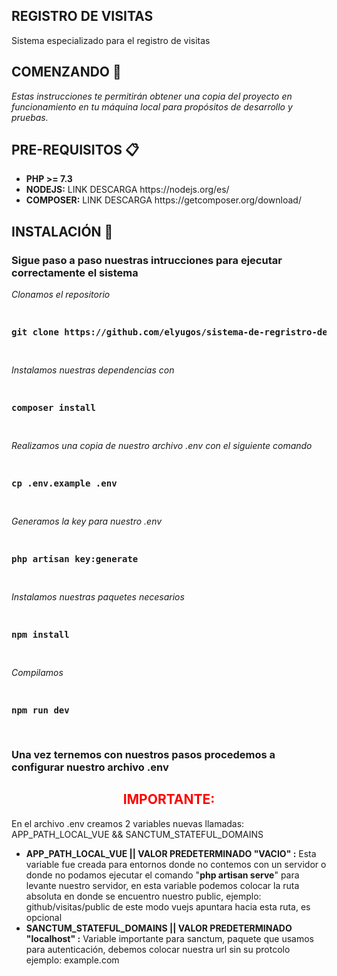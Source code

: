 ## REGISTRO DE VISITAS
<p>Sistema especializado para el registro de visitas</p>

## COMENZANDO <g-emoji class="g-emoji" alias="rocket" fallback-src="https://github.githubassets.com/images/icons/emoji/unicode/1f680.png">🚀</g-emoji>

<p><em>Estas instrucciones te permitirán obtener una copia del proyecto en funcionamiento en tu máquina local para propósitos de desarrollo y pruebas.</em></p>

## PRE-REQUISITOS <g-emoji class="g-emoji" alias="clipboard" fallback-src="https://github.githubassets.com/images/icons/emoji/unicode/1f4cb.png">📋</g-emoji>

<ul>
	<li><b>PHP >= 7.3</b></li>
	<li><b>NODEJS:</b> LINK DESCARGA https://nodejs.org/es/</li>
	<li><b>COMPOSER:</b> LINK DESCARGA https://getcomposer.org/download/</li>
</ul>

## INSTALACIÓN <g-emoji class="g-emoji" alias="wrench" fallback-src="https://github.githubassets.com/images/icons/emoji/unicode/1f527.png">🔧</g-emoji>

<h3>Sigue paso a paso nuestras intrucciones para ejecutar correctamente el sistema</h3>

<em>Clonamos el repositorio</em>
<pre>
	<p><b>git clone https://github.com/elyugos/sistema-de-regristro-de-visitas.git</b></p>
</pre>
<em>Instalamos nuestras dependencias con</em>
<pre>
	<p><b>composer install</b></p>
</pre>
<em>Realizamos una copia de nuestro archivo .env con el siguiente comando</em>
<pre>
	<p><b>cp .env.example .env</b></p>
</pre>
<em>Generamos la key para nuestro .env</em>
<pre>
	<p><b>php artisan key:generate</b></p>
</pre>
<em>Instalamos nuestras paquetes  necesarios </em>
<pre>
	<p><b>npm install</b></p>
</pre>
<em> Compilamos </em>
<pre>
	<p><b>npm run dev</b></p>
</pre>
<h3>Una vez ternemos con nuestros pasos procedemos a configurar nuestro archivo .env</h3>

<h2 style="color:red; text-align: center;"><b>IMPORTANTE:</b></h2>

<p>En el archivo .env creamos 2 variables nuevas llamadas: APP_PATH_LOCAL_VUE && SANCTUM_STATEFUL_DOMAINS </p>	
<ul>
	<li><b>APP_PATH_LOCAL_VUE || VALOR PREDETERMINADO "VACIO" :</b> Esta variable fue creada para entornos donde no contemos con un servidor o donde no podamos ejecutar el comando "<b>php artisan serve</b>" para levante nuestro servidor, en esta variable podemos colocar la ruta absoluta en donde se encuentro nuestro public, ejemplo: github/visitas/public  de este modo vuejs apuntara hacia esta ruta, es opcional</li>
	<li><b>SANCTUM_STATEFUL_DOMAINS || VALOR PREDETERMINADO "localhost" :</b> Variable importante para sanctum, paquete que usamos para autenticación, debemos colocar nuestra url sin su protcolo ejemplo: example.com </li>
</ul>

